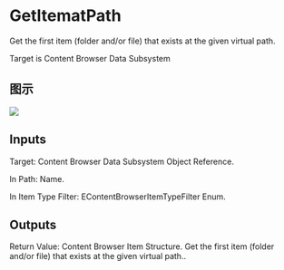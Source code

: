 # GetItematPath

Get the first item (folder and/or file) that exists at the given virtual path.

Target is Content Browser Data Subsystem

## 图示

![]($-20221218-18302165.png)

## Inputs

Target: Content Browser Data Subsystem Object Reference.

In Path: Name.

In Item Type Filter: EContentBrowserItemTypeFilter Enum.  

## Outputs

Return Value: Content Browser Item Structure. Get the first item (folder and/or file) that exists at the given virtual path..

